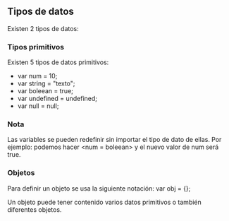 ## Tipos de datos
Existen 2 tipos de datos:

### Tipos primitivos
Existen 5 tipos de datos primitivos:
* var num = 10;
* var string = "texto";
* var boleean = true;
* var undefined = undefined;
* var null = null;

### Nota
Las variables se pueden redefinir sin importar el tipo de dato de ellas.
Por ejemplo: podemos hacer <num = boleean> y el nuevo valor de num será true. 

### Objetos
Para definir un objeto se usa la siguiente notación:
var obj = {};

Un objeto puede tener contenido varios datos primitivos o también diferentes objetos.
